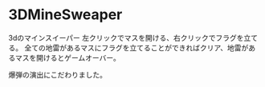# 3DMineSweaper
3dのマインスイーパー
左クリックでマスを開ける、右クリックでフラグを立てる。
全ての地雷があるマスにフラグを立てることができればクリア、地雷があるマスを開けるとゲームオーバー。

爆弾の演出にこだわりました。
